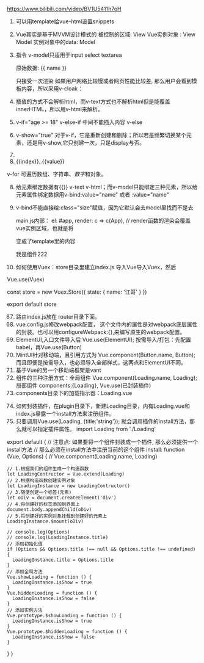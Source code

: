 https://www.bilibili.com/video/BV1U5411h7oH

1. 可以用template给vue-html设置snippets
2. Vue其实是基于MVVM设计模式的
被控制的区域: View
Vue实例对象 : View Model
实例对象中的data: Model

3. 指令  v-model只适用于input select textarea
    <p v-once>原始数据: {{ name }}</p>   只接受一次渲染
    如果用户网络比较慢或者网页性能比较差, 那么用户会看到模板内容，所以采用v-cloak：
    <style>
        [v-cloak] { display: none }
    </style>
    <p v-cloak>{{ name }}</p>
4.  插值的方式不会解析html，而v-text方式也不解析html但是能覆盖innerHTML，所以用v-html来解析。
5.  v-if="age >= 18"    v-else-if  中间不能插入内容    v-else
6.  v-show="true"   对于v-if，它是重新创建和删除；所以若是频繁切换某个元素，还是用v-show,它只创建一次，只是display与否。
7.  <li v-for="(value,index) in arr">{{index}}..{{value}}</li>
v-for 可遍历数组、字符串、*数字*和对象。

8. 给元素绑定数据有{{}} v-text v-html；而v-model只能绑定三种元素，所以给元素属性绑定数据用v-bind:value="name"  或者 :value="name"
9. v-bind不能直接给:class="size"赋值，因为它默认会去model里找而不是去<style>中找，所以必须写为 :class="['size']"   也可以多个css类和表达式
:class="['size','color', flag? 'background' : '']"
还可以用对象来绑定css类   :class="{'background':true}"  或者 :class="obj" 而obj可以从服务端动态获取。

10. :style="{color:'red', 'font-size':'100px'}"  带横线的样式名也要用''包裹。  :style="obj"   :style="[obj1,obj2]"
11. v-on:click="myFn" 或者 @click="myFn"
12. v-on常见修饰符，默认情况下只要被触发，回调函数会被执行。
v-on:click.once = "myFn" 只执行一次
prevent阻止默认行为，比如a标签点击后默认跳转，prevent修饰符就可以阻止跳转。event.preventDefault()
stop 阻止事件冒泡， event.stopPropagation()
self 必须是当前事件被触发才执行，冒泡来的不会被触发。
capture 把默认情况下的事件冒泡变为事件捕获

13. v-on后的函数可以不加圆括号，带括号时可以传参数，比如原生的元素对象 $event；不同于v3中的setup(),v2中的methods可以用this.调用data()中数据。
14. v-on:keyup.13="myFn" 或者 @keyup.enter="myFn"  也可以自定义按键修饰符  全局Vue.config.keyCodes.f1 = 112后  @keyup.f1="myFn"
15. 自定义指令  Vue.directive("color",{});     使用v-color
自定义全局指令语法
ue.directive('自定义指令名称', {
    生命周期名称: function (el) {
        指令业务逻辑代码
    }
});
 /*
    directive方法接收两个参数
    第一个参数: 指令的名称
    第二个参数: 对象
    注意点: 在自定义指令的时候, 在指定指令名称的时候, 不需要写v-
    注意点: 指令可以在不同的生命周期阶段执行
    bind: 指令被绑定到元素上的时候执行（还没渲染出来）
    inserted: 绑定指令的元素被添加到父元素上的时候执行（已渲染）
    * */
    Vue.directive("color", {
        // 这里的el就是被绑定指令的那个元素
        bind: function (el) {
            el.style.color = "red";
        }
    });
    Vue.directive("focus", {
        // 这里的el就是被绑定指令的那个元素
        inserted: function (el) {
            el.focus();
        }
    })

16.  局部指令，在Vue构造函数中，
 directives: {
            "color": {
                // 这里的el就是被绑定指令的那个元素
                bind: function (el, obj) {
                    el.style.color = obj.value; 
                    // obj.value就是v-color的属性值
                }
            }
        }

17. 插值中可以有js语句 <p>{{msg.split("").reverse().join("")}}</p> 但是这种代码无提示，且逻辑可能很复杂，所以有了计算属性  <p>{{msg2}}</p>
computed: {
            msg2: function () {
                let res = "abcdef".split("").reverse().join("");
                return res;
            }
        }
注意：虽然是以函数返回值方式，但是使用时不能是{{msg2()}}  因为这是属性。

18. 要用函数方式，那要在methods:{} 里定义函数， {{msg1()}}
1.计算属性和函数
通过计算属性我们能拿到处理后的数据, 但是通过函数我们也能拿到处理后的数据
那么计算属性和函数有什么区别呢?
2.1函数"不会"将计算的结果缓存起来, 每一次访问都会重新求值
2.2计算属性"会"将计算的结果缓存起来, 只要数据没有发生变化, 就不会重新求值

2.计算属性应用场景
计算属性:比较适合用于计算不会频繁发生变化的的数据

1.  格式化文本，使用过滤器，只能在插值语法和v-bind中使用。全局：
Vue.filter(过滤器名,处理数据的函数);    {{name | 过滤器名}}
过滤器可以链式使用
20. 局部过滤器  
filters: {
            "formartStr": function (value) {
                value = value.replace(/学院/g, "大学");
                return value;
            }
        }

21. padStart()属于string的方法，补足不足位的日期等。  padStart(期望长度,要补足的字符);
22. 过滤器后面可以加上圆括号，也就是可以添加参数。 
{{time | dateFormat('yyy-MM-dd')}}

Vue.filter("dateFormat", function (value, fmStr) {
        // console.log(fmStr);
        let date = new Date(value);
        let year = date.getFullYear();
        let month = date.getMonth() + 1 + "";
        let day = date.getDate() + "";
        let hour = date.getHours() + "";
        let minute = date.getMinutes() + "";
        let second = date.getSeconds() + "";
        if(fmStr && fmStr === "yyyy-MM-dd"){
            return `${year}-${month.padStart(2, "0")}-${day.padStart(2, "0")}`;
        }
        return `${year}-${month.padStart(2, "0")}-${day.padStart(2, "0")} ${hour.padStart(2, "0")}:${minute.padStart(2, "0")}:${second.padStart(2, "0")}`;
    });

23. v-enter  v-enter-active  v-enter-to
        .v-enter{
            opacity: 0;
        }
        .v-enter-to{
            opacity: 1;
        }
        .v-enter-active{
            transition: all 3s;
        }
 24. 一个<transition> 内部只支持一个元素的动画，多个元素就要多个transition，若要一进入就有动画效果，那要添加appear无值属性，同时name属性值不同name="one"，会寻找各自的匹配元素。  one-enter-to   two-enter-to
 25. transition可以用js钩子函数，
      注意点: 虽然我们是通过JS钩子函数来实现过渡动画
            但是默认Vue还是回去查找类名, 所以为了不让Vue去查找类名
            可以给transition添加v-bind:css="false"
    -->
    <transition appear
                v-bind:css="false"
                v-on:before-enter="beforeEnter"
                v-on:enter="enter"
                v-on:after-enter="afterEnter">
        <div class="box" v-show="isShow"></div>
    </transition>
beforEnter(el){
    el.style.opacity = "0";
}; 

enter(el,done){
/*
        注意点: 如果是通过JS钩子来实现过渡动画
                那么必须在动画执行过程中的回调函数中写上
                el.offsetWidth / el.offsetHeight 才能执行动画
        * */
    el.offsetHeight;
    el.style.transition = "all 3s";
    done()  
    // 如果不调用done()那，afterEnter()不会调用。如果要一进入就有动画，那得setTimeout();
    }; 

afterEnter(el){
    el.style.opacity = "1";
};

26. <script src="https://cdnjs.cloudflare.com/ajax/libs/velocity/1.2.3/velocity.min.js"></script>
enter(el, done){
            Velocity(el, {opacity: 1, marginLeft: "500px"}, 3000);
            done();
        },

27. 在Vue中除了可以使用 默认类名(v-xxx)来指定过渡动画
       除了可以使用 自定义类名前缀(yyy-xx)来指定过渡动画(transition name="yyy")
       除了可以使用 JS钩子函数来指定过渡动画以外
还可以使用自定义类名的方式来指定过渡动画

enter-class  // 进入动画开始之前
enter-active-class // 进入动画执行过程中
enter-to-class // 进入动画执行完毕之后
leave-class  // 离开动画开始之前
leave-active-class // 离开动画执行过程中
leave-to-class // 离开动画执行完毕之后
    <transition appear
                enter-class="a"
                enter-active-class="c"
                enter-to-class="b">
        <div class="box" v-show="isShow"></div>
    </transition>


28. <link href="https://cdn.jsdelivr.net/npm/animate.css@3.5.1" rel="stylesheet" type="text/css">
   <transition appear
                enter-class=""
                enter-active-class="animated bounceInRight"
                enter-to-class="">
        <div class="box" v-show="isShow"></div>
    </transition>

29. v-for 就地复用，如果缓存中没有需要渲染的元素，就会创造一个新的放入缓存，若缓存中有需要渲染的元素，就不会创造新的，而是直接复用原有的。vue中只要数据发生改变，就会自动重新渲染，所以界面被清空，缓存中的内容都要重新渲染，直接复用，数组按照顺序来，但是checkbox还是原来的位置，所以混乱。

为了解决这个问题, 我们可以在渲染列表的时候给每一个元素加上一个独一无二的key
v-for在更新已经渲染过的元素列表时, 会先判断key是否相同, 如果相同则复用, 如果不同则重新创建
<li v-for="(person,index) in persons" :key="person.id">
            <input type="checkbox">
            <span>{{index}} --- {{person.name}}</span>
</li>
不能使用index作为key,因为当列表的内容新增或者删除时index都会发生变化。

30. 如果想给多个元素添加过渡动画, 那么就必须通过transition-group来添加
<transition-group appear tag="ul">
        <li v-for="(person,index) in persons" :key="person.id" @click="del(index)">
            <input type="checkbox">
            <span>{{index}} --- {{person.name}}</span>
        </li>
</transition-group>
如果不加tag="ul"，那么会自动用<span>包裹，这与<li>不符。

31. 创建组件构造器
    let Profile = Vue.extend({
        // 注意点: 在创建组件指定组件的模板的时候, 模板只能有一个根元素
        template: `
            <div>
                <img src="images/fm.jpg"/>
                <p>我是描述信息</p>
            </div>
        `
    });
    // 3.2注册已经创建好的组件
    // 第一个参数: 指定注册的组件的名称
    // 第二个参数: 传入已经创建好的组件构造器
    Vue.component("abc", Profile );
    // 3.3使用注册好的组件
    <abc></abc>

32. 可以省略Vue.extend(obj)步骤，直接     Vue.component("abc", obj );
    或者
    <script id="info" type="text/html">
    <div>
        <img src="images/fm.jpg"/>
        <p>我是描述信息</p>
    </div>
    </script>
       Vue.component("abc", {
        // 注意点: 在创建组件指定组件的模板的时候, 模板只能有一个根元素
        template: "#info"
    });
    但vue支持的标签是<template>

33. 自定义局部组件  components:{}
34. 自定义组件也可以使用  data和 methods   只不过自定义组件需要以返回值的方式使用data().因为自定义组件可以复用, 为了保证复用时每个组件的数据都是独立的, 所以必须是一个函数,返回的是自己函数的数据。这就不会混乱，如果像Vue实例一样data:{msg:'123'},那么多个组件就会公用一份数据, 就会导致数据混乱
        如果组件中的data是通过函数返回的, 那么每创建一个新的组件, 都会调用一次这个方法
        将这个方法返回的数据和当前创建的组件绑定在一起, 这样就有效的避免了数据混乱。
35. 组件切换：动态组件。如果用v-if来控制不同组件的显示，那么就不能保存组件的状态，因为v-if是动态创建和删除的，所以有了动态组件。
component可以配合keep-alive来保存被隐藏组件隐藏之前的状态
<component v-bind:is="需要显示组件名称"></component>
 
<keep-alive>
        <component v-bind:is="name"></component>
</keep-alive>

36.  
默认情况下进入动画和离开动画是同时执行的, 如果想一个做完之后再做另一个, 需要指定动画模式
  <transition mode="out-in">
        <component v-bind:is="name"></component>
    </transition>

37. 局部组件就是最简单的父子组件, 因为可以把Vue实例看做是一个大组件
我们在Vue实例中定义了局部组件, 就相当于在大组件里面定义了小组件, 所以局部组件就是最简单的父子组件。自定义组件中可以使用data, 可以使用methods. 当然自定义组件中也可以使用components，
所以我们也可以在自定义组件中再定义其它组件

38.  在Vue中子组件是不能访问父组件的数据的,
如果子组件想要访问父组件的数据, 必须通过父组件传递

2.1在父组件中通过v-bind传递数据
   传递格式 v-bind:自定义接收名称 = "要传递数据"
2.2在子组件中通过props接收数据
   接收格式 props: ["自定义接收名称"] 
   <!--这里将父组件的name通过parentname传递给了子组件-->
        <son :parentname="name" :abc="age"></son>
   // 父组件
    Vue.component("father", {
        template: "#father",
        data: function(){
          return {
              name: "lnj",
              age: 33
          }
        },
        // 子组件
        components: {
            "son": {
                template: "#son",
                // 这里通过parentname和abc接收了父组件传递过来的数据
                props: ["parentname", "abc"]
            }
        }
    });       

39. 在Vue中子组件是不能访问父组件的方法的,
如果子组件想要访问父组件的方法, 必须通过父组件传递

2.1在父组件中通过v-on传递方法
   传递格式 v-on:自定义接收名称 = "要传递方法"
2.2在子组件中自定义一个方法
2.3在自定义方法中通过 this.$emit('自定义接收名称');触发传递过来的方
    <!--这里通过parentsay将父组件的say方法传递给了子组件-->
        <son @parentsay="say"></son>
  // 父组件
    Vue.component("father", {
        template: "#father",
        methods: {
            say(){
                alert("www.it666.com");
            }
        },
        // 子组件
        components: {
            "son": {
                template: "#son",
                /*
                注意点: 和传递数据不同, 如果传递的是方法, 那么在子组件中不需要接收
                        如果传递的是方法, 那么需要在子组件中自定义一个方法
                        如果传递的是方法, 那么在子组件中直接使用自定义的方法即可
                        如果传递的是方法, 那么需要在子组件自定义的方法中通过
                        this.$emit("自定义接收的名称")的方法来触发父组件传递过来的方法
                * */
                // props: ["parentsay"]
                methods: {
                    sonFn(){
                        this.$emit("parentsay");    
                        // 发送parentsay 给父组件，在父作用域内发现子组件v-on对应的是父自己的say()
                    }
                }
            }
        }
    });

40.  父组件传给子组件的方法，可以被子组件用来向父组件传参。   this.$emit("parentsay",'lk');    
41.  1.1注册组件的时候使用了"驼峰命名", 那么在使用时需要转换成"短横线分隔命名"
例如: 注册时: myFather  ->  使用时: my-father
1.2在传递参数的时候如果想使用"驼峰名称", 那么就必须写"短横线分隔命名"
例如: 传递时: parent-name="name" ->  接收时: props: ["parentName"]
1.3在传递方法的时候不能使用"驼峰命名", 只能用"短横线分隔命名"
@parent-say="say"  -> this.$emit("parent-say");

原因：html大小写不敏感，渲染上去的时候会被全部转小写，而事件监听是匹配严格，只能全匹配。

42. 在Vue中如果儿子想使用爷爷的数据, 必须一层一层往下传递
在Vue中如果儿子想使用爷爷的方法, 必须一层一层往下传递

43. 在使用子组件时，动态地给子组件添加内容，但是默认情况，是不能在子组件标签里动态添加内容的，这就要用插槽了。 插槽添加在子组件定义中， <slot></slot>
44. 没有名字的插槽, 会利用使用时指定的内容替换整个插槽
注意点: 如果有多个匿名插槽, 每一个匿名插槽都会被指定的内容替换，多次重复插入。
        虽然写多个匿名插槽不会报错, 但是在企业开发中推荐只能有一个匿名插槽
具名插槽，  <slot name="one">我是默认内容1</slot>
            <slot name="two">我是默认内容2</slot>
<son>
       <div slot="one">我是追加的内容11</div>
        <div slot="two">我是追加的内容2</div>
</son>

45. 指令v-slot,   <template v-slot:one>
                <div>我是追加的内容1</div>
            </template>
注意点: v-slot指令只能用在template标签上
            <!--v-bind: :  v-on: @-->
        可以使用#号替代v-slot:      
        <template #one>
                <div>我是追加的内容1</div>
            </template>

46. 1.什么是作用域插槽
作用域插槽就是带数据的插槽, 就是让父组件在填充子组件插槽内容时也能使用子组件的数据

2.如何使用作用域插槽
2.1在slot中通过 v-bind:数据名称="数据名称" 方式暴露数据
2.2在父组件中通过 <template slot-scope="作用域名称"> 接收数据
2.3在父组件的<template></template>中通过 作用域名称.数据名称 方式使用数据

     作用域插槽的应用场景: 子组件提供数据, 父组件决定如何渲染
    <template slot-scope="abc">
                <li v-for="(name, index) in abc.names">{{name}}</li>
            </template>
            也可以： default表示匿名插槽。
          <template v-slot:default="abc">
                <li v-for="(name, index) in abc.names">{{name}}</li>
            </template>

47. 单向绑定v-bind:value=""   双向绑定 v-model=""
48.      如何实现儿子中的数据和父亲中的数据同步
                        1.父亲给儿子传递一个方法
                        2.在儿子中修改数据
                        3.儿子中修改完数据, 调用父亲传递过来的方法, 并且将修改之后的数据传递给父亲的方法
                        4.在父亲的方法中保存最新的数据
         注意点:
        虽然通过借助父组件能够实现兄弟组件之间的数据传递, 但是这种方式非常的复杂, 非常的不推荐
        那么当前在企业开发中我们遇到了两个问题:
        1.如果想要在子组件中使用祖先组件中的数据, 那么就必须一层一层的传递(非常麻烦)
        2.兄弟组件之间不能直接传递数据, 如果兄弟组件之间想要传递数据, 那么就必须借助父组件(非常麻烦)
        解决方案: 使用Vuex
49. vuex 是 Vue 配套的 公共数据管理工具，我们可以将共享的数据保存到 vuex 中，
方便整个程序中的任何组件都可以获取和修改vuex中保存的公共数据。

50. 注意点:
// 1.必须在引入Vue之后再引入Vuex，<script>顺序不能乱
只有需要共享的才放到vuex上, 不需要共享的数据依然放到组件自身的data上
// 2.创建Vuex对象
    const store = new Vuex.Store({
        // 这里的state就相当于组件中的data, 就是专门用于保存共享数据的
        state: {
            msg: "知播渔"
        },
    });
// 3.在祖先组件中添加store的key保存Vuex对象
     // 只要祖先组件中保存了Vuex对象 , 那么祖先组件和所有的后代组件就可以使用Vuex中保存的共享数据了
        store: store,
// 4.使用方法： <p>{{this.$store.state.msg}}</p>

51. // 注意点: 在Vuex中不推荐直接修改共享数据
    // 如果多个组件都修改了共享的数据, 那么后期数据发生了错误, 我们如果需要去调试错误
    // 就需要把每一个修改了共享数据的组件都检查一遍, 这样非常低效, 非常的不利于我们去维护
const store = new Vuex.Store({
        // state: 用于保存共享数据
        state: {
            count: 0
        },
        // mutations: 用于保存修改共享数据的方法
        mutations: {
            // 注意点: 在执行mutations中定义的方法的时候, 系统会自动给这些方法传递一个state参数
            //         state中就保存了共享的数据
            mAdd(state){
                state.count = state.count + 1;
            },
            mSub(state){
                state.count = state.count - 1;
            }
        }
    });
在子组件中调用： this.$store.commit("mAdd");

52. <input v-model="sth" />
//  等同于
<input :value="sth" @input="sth = $event.target.value" /> 

53. vuex的getters属性与 计算属性相同，一次计算长久缓存。同样在声明format()方法中return 返回值。 
{{this.$store.getters.formart}} 一次调用方法，可以多次使用该返回值。   组件中用computed属性。
54. Vue Router和v-if/v-show一样, 是用来切换组件的显示的
v-if/v-show是标记来切换(true/false)
Vue Router用哈希来切换(#/xxx)
比v-if/v-show强大的是Vue Router不仅仅能够切换组件的显示, 还能够在切换的时候传递参数

55.    <!-- 路由出口 -->
    <!-- 路由匹配到的组件将渲染在这里 -->
    <router-view></router-view>

56.     如果是通过router-link来设置URL的HASH值, 那么不用写#, 通过to属性来设置HASH值
    <a href="#/one">切换到第一个界面</a>
    默认情况下Vue在渲染router-link的时候, 是通过a标签来渲染的
    如果在企业开发中不想使用a标签来渲染, 那么可以通过tag属性来告诉vue通过什么标签来渲染
        <router-link to="/one" tag="button">切换到第一个界面</router-link>

57.     // 3.根据自定义的切换规则创建路由对象
    const router = new VueRouter({
        routes: routes,
        // 指定导航激活状态样式类名
        linkActiveClass: "nj-active"
    });

58. 只要将Vue Router挂载到了Vue实例对象上, 我们就可以通过vue.$route拿到路由对象
只要能拿到路由对象, 就可以通过路由对象拿到传递的参数

方式一: 通过URL参数参数(?key=value&key=value), 通过this.$route.query获取
方式二: 通过占位符:key传递(路由规则中/:key/:key, 路径中/value/value), 通过this.$route.params获取
 // 1.定义组件
    const one = {
        template: "#one",
        created: function () {  // 声明周期函数
            console.log(this.$route);
            console.log(this.$route.query.name);
            console.log(this.$route.query.age);
        }
    };

59. 嵌套路由（子路由）  // 2.定义切换的规则(定义路由规则)
    const routes = [
        // 数组中的每一个对象就是一条规则
        {
            path: '/one',
            component: one,
            children:[
                {
                    // 注意点: 如果是嵌套路由(子路由), 那么不用写一级路径的地址, 并且也不用写/
                    path: "onesub1",
                    component: onesub1
                },
                {
                    // 注意点: 如果是嵌套路由(子路由), 那么不用写一级路径的地址, 并且也不用写/
                    path: "onesub2",
                    component: onesub2
                }
            ]
        },
        // { path: '/one/onesub1', component: onesub1 },
        // { path: '/one/onesub2', component: onesub2 },
        { path: '/two', component: two }
    ];

60. 命名视图，    <!--和匿名插槽一样, 如果指定了多个router-view, 那么当路由地址被匹配之后, 多个router-view中显示的内容是一样的-->
    <router-view></router-view>
    <router-view></router-view>
    const routes = [
        // 数组中的每一个对象就是一条规则
        {
            path: '/',
            components: {
                name1: one,
                name2: two
            }
        },
    ];
      <router-view name="name1"></router-view>
    <router-view name="name2"></router-view>
    命名视图和前面讲解的具名插槽很像, 都是让不同的出口显示不同的内容
命名视图就是当路由地址被匹配的时候同时指定多个出口, 并且每个出口中显示的内容不同

61. watch属性，  let vue = new Vue({
         watch: {
            // 可以通过watch监听Model中数据的变化, 只要数据发生变化, 就会自动调用对应的回调函数
          num1: function (newValue, oldValue) {
              // console.log(this.num1);
              // console.log(newValue, oldValue);  两个参数可以不写，这是默认存在的。
              this.res = parseInt(this.num1) + parseInt(this.num2)
          },
          num2: function (newValue, oldValue) {
              this.res = parseInt(this.num1) + parseInt(this.num2)
          },
            // 可以通过watch监听路由地址的变化, 只要路由地址发生变化, 就会自动调用对应的回调函数
          "$route.path": function (newValue, oldValue) {
              console.log(newValue, oldValue);
          }
        },})

62. 生命周期钩子 = 生命周期函数 = 生命周期事件
2.Vue生命周期方法分类
2.1创建期间的生命周期方法
    beforeCreate:
    created:
    beforeMount:
    mounted:
2.2运行期间的生命周期方法
    beforeUpdate:
    updated:
2.3销毁期间的生命周期方法
    beforeDestroy:
    destroyed：

**创建阶段**
在调用beforeCreate的时候, 仅仅表示Vue实例刚刚被创建出来,此时此刻还没有初始化好Vue实例中的数据和方法, 所以此时此刻还不能访问Vue实例中保存的数据和方法。
在调用created的时候, 是我们最早能够访问Vue实例中保存的数据和方法的地方

beforeMount:function(){
            /*
在调用beforeMount的时候, 表示Vue已经编译好了最终模板, 但是还没有将最终的模板渲染到界面上
            * */
            // console.log(document.querySelector("p").innerHTML);
            // console.log(document.querySelector("p").innerText);
        },
在调用mounted的时候, 表示Vue已经完成了模板的渲染, 表示我们已经可以拿到界面上渲染之后的内容了

**运行阶段**
在调用beforeUpdate的时候, 表示Vue实例中保存的数据被修改了
            注意点: 只有保存的数据被修改了才会调用beforeUpdate, 否则不会调用
            注意点: 在调用beforeUpdate的时候, 数据已经更新了, 但是界面还没有更新。
在调用updated的时候, 表示Vue实例中保存的数据被修改了, 并且界面也同步修改数据了
            也就是说: 数据和界面都同步更新之后就会调用updated。
        
**销毁阶段**
       在调用beforeDestroy的时候, 表示当前组件即将被销毁了
            注意点: 只要组件不被销毁, 那么beforeDestroy就不会调用
                    beforeDestroy函数是我们最后能够访问到组件数据和方法的函数。
   在调用destroyed的时候, 表示当前组件已经被销毁了
            注意点: 只要组件不被销毁, 那么destroyed就不会调用
                    不要在这个生命周期方法中再去操作组件中数据和方法。

63. vue特殊特性：ref
// 注意点: 如果是通过原生的语法来获取元素, 无论是原生的元素还是自定义的组件, 拿到的都是原生的元素
                // 注意点: 并且VUE官方并不推荐我们这样获取
    <p ref="myppp">我是原生的DOM</p>
console.log(this.$refs.myppp);
     // 在Vue中如果想获取原生的元素或者获取自定义的组件, 可以通过ref来获取
                // 注意点: ref如果是添加给原生的元素, 那么拿到的就是原生的元素
                //         ref如果是添加给自定义的组件, 那么拿到的就是自定义的组件

64. public文件夹: 任何放置在 public 文件夹的静态资源都会被简单的复制，
              而不经过 webpack。你需要通过绝对路径来引用它们
              一般用于存储一些永远不会改变的静态资源或者webpack不支持的第三方库。
src文件夹: 代码文件夹
 |----assets文件夹: 存储项目中自己的一些静态文件(图片/字体等)
 |----components文件夹: 存储项目中的自定义组件(小组件,公共组件)
 |----views文件夹: 存储项目中的自定义组件(大组件,页面级组件,路由级别组件)
 |----router文件夹: 存储VueRouter相关文件
 |----store文件夹: 存储Vuex相关文件
 |----App.vue:根组件
 |----main.js:入口js文件

 65. <!--加上scoped，让style用于编写当前组件的样式代码，否则style是全局的-->
<style scoped> </style>

main.js内部：
el: #app,
render: c => c(App),  // render函数的渲染会覆盖vue实例区域，也就是将  
<div id="app">
   <one></one>
</div>
变成了template里的内容  
<div>
        <p>我是组件222</p>
    </div

66. 如何使用Vuex：store目录里建立index.js  导入Vue导入Vuex，然后

Vue.use(Vuex)

const store = new Vuex.Store({
  state: {
    name: '江哥'
  }
})

export default store

67. 路由index.js放在  router目录下面。
68. vue.config.js修改webpack配置， 这个文件内的属性是对webpack底层属性的封装。也可以用configureWebpack:{},来编写原生的webpack配置。
69. ElementUI,入口文件导入后  Vue.use(ElementUI);  按需导入/打包：先配置babel，再Vue.use(Button)
70. MintUI针对移动端，且引用方式为 Vue.component(Button.name, Button);而且即便是按需导入，也必须导入全部样式，这两点和ElementUI不同。
71. 基于Vue的另一个移动端框架是vant
72. 组件的三种注册方式：全局组件 Vue.component(Loading.name, Loading);
    局部组件 components:{Loading},
    Vue.use(已封装插件)
73. components目录下的加载指示器：Loading.vue
<template>
    <div class="container">
      <div class="loading"></div>
      <p class="title">正在加载...</p>
    </div>
</template>

<script>
export default {
  name: 'Loading'
}
</script>

<style scoped lang="scss">
  .container{
    width: 200px;
    height: 200px;
    border-radius: 20px;
    background: rgba(0,0,0,0.5);
    position: absolute;
    left: 50%;
    top: 50%;
    transform: translate(-50%, -50%);
    .loading{
      width: 100px;
      height: 100px;
      border-radius: 50%;
      border: 5px solid #fff;
      margin: 20px auto;
      border-right-color: #409eff;
      animation: loading 2s linear infinite;
    }
    .title{
      text-align: center;
      font-size: 16px;
      color: #fff;
    }
  }
  @keyframes loading {
    from{
      transform: rotate(0deg);
    }
    to{
      transform: rotate(360deg);
    }
  }
</style>

74. 如何封装插件，在plugin目录下，新建Loading目录，内有Loading.vue和index.js暴露一个install方法来注册组件。
75. 只要调用Vue.use(Loading, {title:'string'}); 就会调用插件的install方法，那么就可以指定插件属性。
import Loading from './Loading'

export default {
  // 注意点: 如果要将一个组件封装成一个插件, 那么必须提供一个install方法
  //         那么必须在install方法中注册当前的这个组件
  install: function (Vue, Options) {
    // Vue.component(Loading.name, Loading)

    // 1.根据我们的组件生成一个构造函数
    let LoadingContructor = Vue.extend(Loading)
    // 2.根据构造函数创建实例对象
    let LoadingInstance = new LoadingContructor()
    // 3.随便创建一个标签(元素)
    let oDiv = document.createElement('div')
    // 4.将创建好的标签添加到界面上
    document.body.appendChild(oDiv)
    // 5.将创建好的实例对象挂载到创建好的元素上
    LoadingInstance.$mount(oDiv)

    // console.log(Options)
    // console.log(LoadingInstance.title)
    // 添加初始化值
    if (Options && Options.title !== null && Options.title !== undefined) {
      LoadingInstance.title = Options.title
    }
    // 添加全局方法
    Vue.showLoading = function () {
      LoadingInstance.isShow = true
    }
    Vue.hiddenLoading = function () {
      LoadingInstance.isShow = false
    }
    // 添加实例方法
    Vue.prototype.$showLoading = function () {
      LoadingInstance.isShow = true
    }
    Vue.prototype.$hiddenLoading = function () {
      LoadingInstance.isShow = false
    }
  }
}
